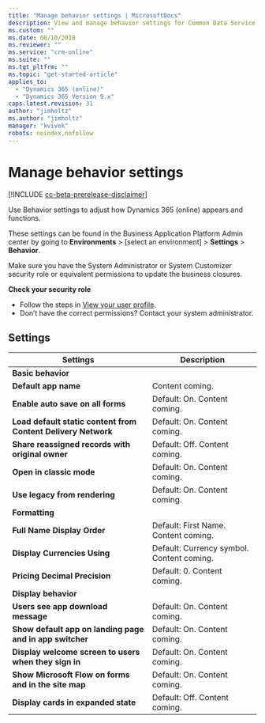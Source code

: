 ```yaml
---
title: "Manage behavior settings | MicrosoftDocs"
description: View and manage behavior settings for Common Data Service for Apps.
ms.custom: ""
ms.date: 08/10/2018
ms.reviewer: ""
ms.service: "crm-online"
ms.suite: ""
ms.tgt_pltfrm: ""
ms.topic: "get-started-article"
applies_to: 
  - "Dynamics 365 (online)"
  - "Dynamics 365 Version 9.x"
caps.latest.revision: 31
author: "jimholtz"
ms.author: "jimholtz"
manager: "kvivek"
robots: noindex,nofollow
---
```

# Manage behavior settings 

[!INCLUDE [cc-beta-prerelease-disclaimer](../includes/cc-beta-prerelease-disclaimer.md)]

Use Behavior settings to adjust how Dynamics 365 (online) appears and functions.

These settings can be found in the Business Application Platform Admin center by going to **Environments** > [select an environment] > **Settings** > **Behavior**.

Make sure you have the System Administrator or System Customizer security role or equivalent permissions to update the business closures.

**Check your security role**

- Follow the steps in [View your user profile](https://docs.microsoft.com/dynamics365/customer-engagement/basics/view-your-user-profile).
- Don’t have the correct permissions? Contact your system administrator.

## Settings

|Settings|Description|  
|--------------|-----------------|  
|**Basic behavior**||  
|**Default app name**|Content coming.|  
|**Enable auto save on all forms**|Default: On. Content coming.|  
|**Load default static content from Content Delivery Network**|Default: On. Content coming.|  
|**Share reassigned records with original owner**|Default: Off. Content coming.|  
|**Open in classic mode**|Default: On. Content coming.|  
|**Use legacy from rendering**|Default: On. Content coming.|  
|**Formatting**||  
|**Full Name Display Order**|Default: First Name. Content coming.|  
|**Display Currencies Using**|Default: Currency symbol. Content coming.|  
|**Pricing Decimal Precision**|Default: 0. Content coming.|  
|**Display behavior**||  
|**Users see app download message**|Default: On. Content coming.|  
|**Show default app on landing page and in app switcher**|Default: On. Content coming.|  
|**Display welcome screen to users when they sign in**|Default: On. Content coming.|  
|**Show Microsoft Flow on forms and in the site map**|Default: On. Content coming.|  
|**Display cards in expanded state**|Default: Off. Content coming.|  